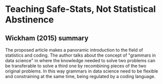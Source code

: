 # Teaching Safe-Stats, Not Statistical Abstinence

## Wickham (2015) summary

The proposed article makes a panoramic introduction to the field of statistics and coding. 
The author talks about the concept of "grammars in data science" in where the knowledge needed to solve two problems can be transferable to solve a third one by recombining pieces of the two original problems. 
In this way grammars in data science need to be flexible and constraining at the same time, being regulated by a coding language. 

